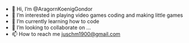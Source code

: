 - 👋 Hi, I’m @AragornKoenigGondor
- 👀 I’m interested in playing video games coding and making little games 
- 🌱 I’m currently learning how to code 
- 💞️ I’m looking to collaborate on ...
- 📫 How to reach me juschm1900@gmail.com

<!---
AragornKoenigGondor/AragornKoenigGondor is a ✨ special ✨ repository because its `README.md` (this file) appears on your GitHub profile.
You can click the Preview link to take a look at your changes.
--->
